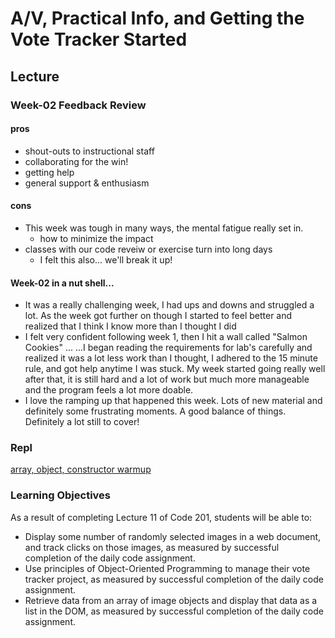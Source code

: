 # A/V, Practical Info, and Getting the Vote Tracker Started

<a id="top"></a>

## Lecture

### Week-02 Feedback Review
#### pros
- shout-outs to instructional staff
- collaborating for the win!
- getting help  
- general support & enthusiasm

#### cons
- This week was tough in many ways, the mental fatigue really set in.
  - how to minimize the impact
- classes with  our code reveiw or exercise turn into long days
  - I felt this also...  we'll break it up!

#### Week-02 in a nut shell...
- It was a really challenging week, I had ups and downs and struggled a lot. As the week got further on though I started to feel better and realized that I think I know more than I thought I did
- I felt very confident following week 1, then I hit a wall called "Salmon Cookies" ...  ...I began reading the requirements for lab's carefully and realized it was a lot less work than I thought, I adhered to the 15 minute rule, and got help anytime I was stuck.  My week started going really well after that, it is still hard and a lot of work but much more manageable and the program feels a lot more doable.
- I love the ramping up that happened this week. Lots of new material and definitely some frustrating moments. A good balance of things. Definitely a lot still to cover!


###  Repl

[array, object, constructor warmup](https://repl.it/@rkgallaway/class-11-warmup-arrays-objects-constructors)

### Learning Objectives

As a result of completing Lecture 11 of Code 201, students will be able to:

- Display some number of randomly selected images in a web document, and track clicks on those images, as measured by successful completion of the daily code assignment.
- Use principles of Object-Oriented Programming to manage their vote tracker project, as measured by successful completion of the daily code assignment.
- Retrieve data from an array of image objects and display that data as a list in the DOM, as measured by successful completion of the daily code assignment.
